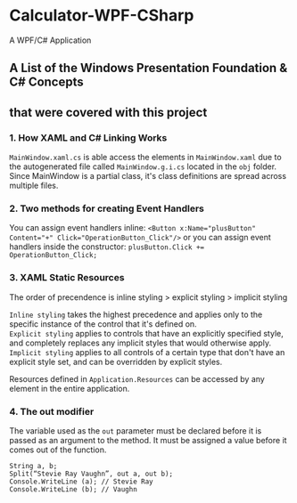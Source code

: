 # Calculator-WPF-CSharp
A WPF/C# Application

## A List of the Windows Presentation Foundation & C# Concepts  
## that were covered with this project

### 1. How XAML and C# Linking Works
`MainWindow.xaml.cs` is able access the elements in `MainWindow.xaml` due to the autogenerated file 
called `MainWindow.g.i.cs` located in the `obj` folder. Since MainWindow is a partial class, it's 
class definitions are spread across multiple files.

### 2. Two methods for creating Event Handlers
You can assign event handlers inline: `<Button x:Name="plusButton" Content="+" Click="OperationButton_Click"/>` or
you can assign event handlers inside the constructor: `plusButton.Click += OperationButton_Click;`

### 3. XAML Static Resources
The order of precendence is inline styling > explicit styling > implicit styling

`Inline styling` takes the highest precedence and applies only to the specific instance of the control that it's defined on.  
`Explicit styling` applies to controls that have an explicitly specified style, and completely replaces any implicit styles that would otherwise apply.  
`Implicit styling` applies to all controls of a certain type that don't have an explicit style set, and can be overridden by explicit styles.

Resources defined in `Application.Resources` can be accessed by any element in the entire application.

### 4. The out modifier
The variable used as the `out` parameter must be declared before it is passed as an argument to the method.
It must be assigned a value before it comes out of the function.
```
String a, b;
Split(“Stevie Ray Vaughn”, out a, out b);
Console.WriteLine (a); // Stevie Ray
Console.WriteLine (b); // Vaughn
```
